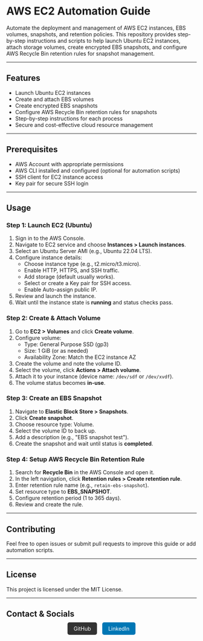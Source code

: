 # AWS EC2 Automation Guide

Automate the deployment and management of AWS EC2 instances, EBS volumes, snapshots, and retention policies. This repository provides step-by-step instructions and scripts to help launch Ubuntu EC2 instances, attach storage volumes, create encrypted EBS snapshots, and configure AWS Recycle Bin retention rules for snapshot management.

---

## Features

- Launch Ubuntu EC2 instances
- Create and attach EBS volumes
- Create encrypted EBS snapshots
- Configure AWS Recycle Bin retention rules for snapshots
- Step-by-step instructions for each process
- Secure and cost-effective cloud resource management

---

## Prerequisites

- AWS Account with appropriate permissions
- AWS CLI installed and configured (optional for automation scripts)
- SSH client for EC2 instance access
- Key pair for secure SSH login

---

## Usage

### Step 1: Launch EC2 (Ubuntu)

1. Sign in to the AWS Console.
2. Navigate to EC2 service and choose **Instances > Launch instances**.
3. Select an Ubuntu Server AMI (e.g., Ubuntu 22.04 LTS).
4. Configure instance details:
   - Choose instance type (e.g., t2.micro/t3.micro).
   - Enable HTTP, HTTPS, and SSH traffic.
   - Add storage (default usually works).
   - Select or create a Key pair for SSH access.
   - Enable Auto-assign public IP.
5. Review and launch the instance.
6. Wait until the instance state is **running** and status checks pass.

### Step 2: Create & Attach Volume

1. Go to **EC2 > Volumes** and click **Create volume**.
2. Configure volume:
   - Type: General Purpose SSD (gp3)
   - Size: 1 GiB (or as needed)
   - Availability Zone: Match the EC2 instance AZ
3. Create the volume and note the volume ID.
4. Select the volume, click **Actions > Attach volume**.
5. Attach it to your instance (device name: `/dev/sdf` or `/dev/xvdf`).
6. The volume status becomes **in-use**.

### Step 3: Create an EBS Snapshot

1. Navigate to **Elastic Block Store > Snapshots**.
2. Click **Create snapshot**.
3. Choose resource type: Volume.
4. Select the volume ID to back up.
5. Add a description (e.g., "EBS snapshot test").
6. Create the snapshot and wait until status is **completed**.

### Step 4: Setup AWS Recycle Bin Retention Rule

1. Search for **Recycle Bin** in the AWS Console and open it.
2. In the left navigation, click **Retention rules > Create retention rule**.
3. Enter retention rule name (e.g., `retain-ebs-snapshot`).
4. Set resource type to **EBS_SNAPSHOT**.
5. Configure retention period (1 to 365 days).
6. Review and create the rule.

---

## Contributing

Feel free to open issues or submit pull requests to improve this guide or add automation scripts.

---

## License

This project is licensed under the MIT License.

---

## Contact & Socials

<p align="center">
  <a href="https://github.com/ShaikhAteeb02" target="_blank" style="text-decoration:none;padding:8px 16px;background:#333;color:#fff;border-radius:5px;margin-right:10px;">GitHub</a>
  <a href="https://www.linkedin.com/in/ateeb-ahmed-shaikh-932234192" target="_blank" style="text-decoration:none;padding:8px 16px;background:#0077b5;color:#fff;border-radius:5px;">LinkedIn</a>
</p>
